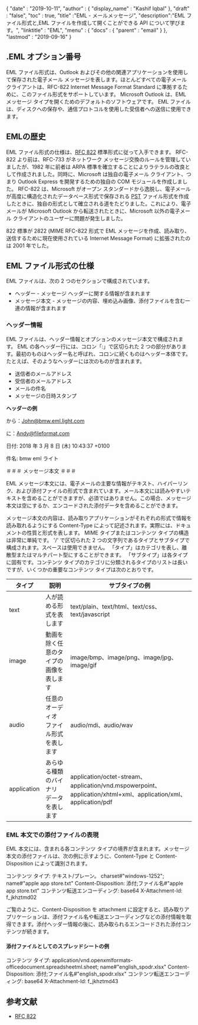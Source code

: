 {
  "date" : "2019-10-11",
  "author" : {
    "display_name" : "Kashif Iqbal"
},
  "draft" : "false",
  "toc" : true,
  "title" :"EML - メールメッセージ",
  "description":"EML ファイル形式と,EML ファイルを作成して開くことができる API について学びます。",
  "linktitle" : "EML",
  "menu" : {
    "docs" : {
      "parent" : "email"
}
},
  "lastmod" : "2019-09-16"
}

## .EML オプション番号

EML ファイル形式は、Outlook およびその他の関連アプリケーションを使用して保存された電子メール メッセージを表します。ほとんどすべての電子メール クライアントは、RFC-822 Internet Message Format Standard に準拠するために、このファイル形式をサポートしています。 Microsoft Outlook は、EML メッセージ タイプを開くためのデフォルトのソフトウェアです。 EML ファイルは、ディスクへの保存や、通信プロトコルを使用した受信者への送信に使用できます。

## EMLの歴史

EML ファイル形式の仕様は、[RFC 822](https://www.ietf.org/rfc/rfc0822.txt) 標準形式に従って入手できます。 RFC-822 より前は、RFC-733 がネットワーク メッセージ交換のルールを管理していましたが、1982 年に前者は ARPA 標準を確立することによりラテラルの改良として作成されました。同時に、Microsoft は独自の電子メール クライアント、つまり Outlook Express を開発するための独自の COM モジュールを作成しました。 RFC-822 は、Microsoft がオープン スタンダードから逸脱し、電子メールが高度に構造化されたデータベース形式で保存される [PST](/email/pst/) ファイル形式を作成したときに、独自の形式として確立される道をたどりました。これにより、電子メールが Microsoft Outlook から転送されたときに、Microsoft 以外の電子メール クライアントのユーザーに問題が発生しました。

822 標準が 2822 (MIME RFC-822 形式で EML メッセージを作成、読み取り、送信するために現在使用されている Internet Message Format) に拡張されたのは 2001 年でした。

## EML ファイル形式の仕様

EML ファイルは、次の 2 つのセクションで構成されています。

* ヘッダー - メッセージ ヘッダーに関する情報が含まれます
* メッセージ本文 - メッセージの内容、埋め込み画像、添付ファイルを含む一連の情報が含まれます

### ヘッダー情報 ###

EML ファイルは、ヘッダー情報とオプションのメッセージ本文で構成されます。 EML の各ヘッダー行には、コロン「:」で区切られた 2 つの部分があります。最初のものはヘッダー名と呼ばれ、コロンに続くものはヘッダー本体です。たとえば、そのようなヘッダーには次のものが含まれます。

* 送信者のメールアドレス
* 受信者のメールアドレス
* メールの件名
* メッセージの日時スタンプ

**ヘッダーの例**

から：<John@bmw.eml.light.com>

に：<Andy@fileformat.com>

日付: 2018 年 3 月 8 日 (木) 10:43:37 +0100

件名: bmw eml ライト

＃＃＃ メッセージ本文 ＃＃＃

EML メッセージ本文には、電子メールの主要な情報がテキスト、ハイパーリンク、および添付ファイルの形式で含まれています。メール本文には読みやすいテキストを含めることができますが、必須ではありません。この場合、メッセージ本文は空にするか、エンコードされた添付データを含めることができます。

メッセージ本文の内容は、読み取りアプリケーションがそれぞれの形式で情報を読み取れるようにする Content-Type によって記述されます。実際には、ドキュメントの性質と形式を表します。 MIME タイプまたはコンテンツ タイプの構造は非常に単純です。 '/' で区切られた 2 つの文字列であるタイプとサブタイプで構成されます。スペースは使用できません。 「タイプ」はカテゴリを表し、離散型またはマルチパート型にすることができます。 「サブタイプ」は各タイプに固有です。コンテンツ タイプのカテゴリに分類されるタイプのリストは長いですが、いくつかの重要なコンテンツ タイプは次のとおりです。


|**タイプ**|**説明**|**サブタイプの例**
---|---|---|
|text|人が読める形式を表します|text/plain、text/html、text/css、text/javascript
|image|動画を除く任意のタイプの画像を表します|image/bmp、image/png、image/jpg、image/gif
|audio|任意のオーディオ ファイル形式を表します|audio/mdi、audio/wav
|application|あらゆる種類のバイナリ データを表します|application/octet-stream、application/vnd.mspowerpoint、application/xhtml+xml、application/xml、application/pdf

### EML 本文での添付ファイルの表現 ###

EML 本文には、含まれる各コンテンツ タイプの境界が含まれます。メッセージ本文の添付ファイルは、次の例に示すように、Content-Type と Content-Disposition によって識別されます。

コンテンツ タイプ: テキスト/プレーン。 charset#"windows-1252"; name#"apple app store.txt"
Content-Disposition: 添付;ファイル名#"apple app store.txt"
コンテンツ転送エンコーディング: base64
X-Attachment-Id: f_jkhztmd02

ご覧のように、Content-Disposition を attachment に設定すると、読み取りアプリケーションは、添付ファイル名や転送エンコーディングなどの添付情報を取得できます。添付ヘッダー情報の後に、読み取られるエンコードされた添付コンテンツが続きます。

#### 添付ファイルとしてのスプレッドシートの例 ####

コンテンツ タイプ: application/vnd.openxmlformats-officedocument.spreadsheetml.sheet; name#"english_spodr.xlsx"
Content-Disposition: 添付;ファイル名#"english_spodr.xlsx"
コンテンツ転送エンコーディング: base64
X-Attachment-Id: f_jkhztmd43

## 参考文献

* [RFC 822](https://www.ietf.org/rfc/rfc0822.txt)

